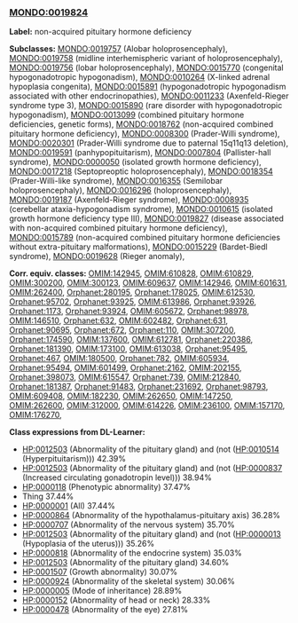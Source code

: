 
### [MONDO:0019824](http://purl.obolibrary.org/obo/MONDO_0019824)
**Label:** non-acquired pituitary hormone deficiency

**Subclasses:** [MONDO:0019757](http://purl.obolibrary.org/obo/MONDO_0019757) (Alobar holoprosencephaly), [MONDO:0019758](http://purl.obolibrary.org/obo/MONDO_0019758) (midline interhemispheric variant of holoprosencephaly), [MONDO:0019756](http://purl.obolibrary.org/obo/MONDO_0019756) (lobar holoprosencephaly), [MONDO:0015770](http://purl.obolibrary.org/obo/MONDO_0015770) (congenital hypogonadotropic hypogonadism), [MONDO:0010264](http://purl.obolibrary.org/obo/MONDO_0010264) (X-linked adrenal hypoplasia congenita), [MONDO:0015891](http://purl.obolibrary.org/obo/MONDO_0015891) (hypogonadotropic hypogonadism associated with other endocrinopathies), [MONDO:0011233](http://purl.obolibrary.org/obo/MONDO_0011233) (Axenfeld-Rieger syndrome type 3), [MONDO:0015890](http://purl.obolibrary.org/obo/MONDO_0015890) (rare disorder with hypogonadotropic hypogonadism), [MONDO:0013099](http://purl.obolibrary.org/obo/MONDO_0013099) (combined pituitary hormone deficiencies, genetic forms), [MONDO:0018762](http://purl.obolibrary.org/obo/MONDO_0018762) (non-acquired combined pituitary hormone deficiency), [MONDO:0008300](http://purl.obolibrary.org/obo/MONDO_0008300) (Prader-Willi syndrome), [MONDO:0020301](http://purl.obolibrary.org/obo/MONDO_0020301) (Prader-Willi syndrome due to paternal 15q11q13 deletion), [MONDO:0019591](http://purl.obolibrary.org/obo/MONDO_0019591) (panhypopituitarism), [MONDO:0007804](http://purl.obolibrary.org/obo/MONDO_0007804) (Pallister-hall syndrome), [MONDO:0000050](http://purl.obolibrary.org/obo/MONDO_0000050) (isolated growth hormone deficiency), [MONDO:0017218](http://purl.obolibrary.org/obo/MONDO_0017218) (Septopreoptic holoprosencephaly), [MONDO:0018354](http://purl.obolibrary.org/obo/MONDO_0018354) (Prader-Willi-like syndrome), [MONDO:0016355](http://purl.obolibrary.org/obo/MONDO_0016355) (Semilobar holoprosencephaly), [MONDO:0016296](http://purl.obolibrary.org/obo/MONDO_0016296) (holoprosencephaly), [MONDO:0019187](http://purl.obolibrary.org/obo/MONDO_0019187) (Axenfeld-Rieger syndrome), [MONDO:0008935](http://purl.obolibrary.org/obo/MONDO_0008935) (cerebellar ataxia-hypogonadism syndrome), [MONDO:0010615](http://purl.obolibrary.org/obo/MONDO_0010615) (isolated growth hormone deficiency type III), [MONDO:0019827](http://purl.obolibrary.org/obo/MONDO_0019827) (disease associated with non-acquired combined pituitary hormone deficiency), [MONDO:0015789](http://purl.obolibrary.org/obo/MONDO_0015789) (non-acquired combined pituitary hormone deficiencies without extra-pituitary malformations), [MONDO:0015229](http://purl.obolibrary.org/obo/MONDO_0015229) (Bardet-Biedl syndrome), [MONDO:0019628](http://purl.obolibrary.org/obo/MONDO_0019628) (Rieger anomaly), 

**Corr. equiv. classes:** [OMIM:142945](http://purl.obolibrary.org/obo/OMIM_142945), [OMIM:610828](http://purl.obolibrary.org/obo/OMIM_610828), [OMIM:610829](http://purl.obolibrary.org/obo/OMIM_610829), [OMIM:300200](http://purl.obolibrary.org/obo/OMIM_300200), [OMIM:300123](http://purl.obolibrary.org/obo/OMIM_300123), [OMIM:609637](http://purl.obolibrary.org/obo/OMIM_609637), [OMIM:142946](http://purl.obolibrary.org/obo/OMIM_142946), [OMIM:601631](http://purl.obolibrary.org/obo/OMIM_601631), [OMIM:262400](http://purl.obolibrary.org/obo/OMIM_262400), [Orphanet:280195](http://www.orpha.net/ORDO/Orphanet_280195), [Orphanet:178025](http://www.orpha.net/ORDO/Orphanet_178025), [OMIM:612530](http://purl.obolibrary.org/obo/OMIM_612530), [Orphanet:95702](http://www.orpha.net/ORDO/Orphanet_95702), [Orphanet:93925](http://www.orpha.net/ORDO/Orphanet_93925), [OMIM:613986](http://purl.obolibrary.org/obo/OMIM_613986), [Orphanet:93926](http://www.orpha.net/ORDO/Orphanet_93926), [Orphanet:1173](http://www.orpha.net/ORDO/Orphanet_1173), [Orphanet:93924](http://www.orpha.net/ORDO/Orphanet_93924), [OMIM:605672](http://purl.obolibrary.org/obo/OMIM_605672), [Orphanet:98978](http://www.orpha.net/ORDO/Orphanet_98978), [OMIM:146510](http://purl.obolibrary.org/obo/OMIM_146510), [Orphanet:632](http://www.orpha.net/ORDO/Orphanet_632), [OMIM:602482](http://purl.obolibrary.org/obo/OMIM_602482), [Orphanet:631](http://www.orpha.net/ORDO/Orphanet_631), [Orphanet:90695](http://www.orpha.net/ORDO/Orphanet_90695), [Orphanet:672](http://www.orpha.net/ORDO/Orphanet_672), [Orphanet:110](http://www.orpha.net/ORDO/Orphanet_110), [OMIM:307200](http://purl.obolibrary.org/obo/OMIM_307200), [Orphanet:174590](http://www.orpha.net/ORDO/Orphanet_174590), [OMIM:137600](http://purl.obolibrary.org/obo/OMIM_137600), [OMIM:612781](http://purl.obolibrary.org/obo/OMIM_612781), [Orphanet:220386](http://www.orpha.net/ORDO/Orphanet_220386), [Orphanet:181390](http://www.orpha.net/ORDO/Orphanet_181390), [OMIM:173100](http://purl.obolibrary.org/obo/OMIM_173100), [OMIM:613038](http://purl.obolibrary.org/obo/OMIM_613038), [Orphanet:95495](http://www.orpha.net/ORDO/Orphanet_95495), [Orphanet:467](http://www.orpha.net/ORDO/Orphanet_467), [OMIM:180500](http://purl.obolibrary.org/obo/OMIM_180500), [Orphanet:782](http://www.orpha.net/ORDO/Orphanet_782), [OMIM:605934](http://purl.obolibrary.org/obo/OMIM_605934), [Orphanet:95494](http://www.orpha.net/ORDO/Orphanet_95494), [OMIM:601499](http://purl.obolibrary.org/obo/OMIM_601499), [Orphanet:2162](http://www.orpha.net/ORDO/Orphanet_2162), [OMIM:202155](http://purl.obolibrary.org/obo/OMIM_202155), [Orphanet:398073](http://www.orpha.net/ORDO/Orphanet_398073), [OMIM:615547](http://purl.obolibrary.org/obo/OMIM_615547), [Orphanet:739](http://www.orpha.net/ORDO/Orphanet_739), [OMIM:212840](http://purl.obolibrary.org/obo/OMIM_212840), [Orphanet:181387](http://www.orpha.net/ORDO/Orphanet_181387), [Orphanet:91483](http://www.orpha.net/ORDO/Orphanet_91483), [Orphanet:231692](http://www.orpha.net/ORDO/Orphanet_231692), [Orphanet:98793](http://www.orpha.net/ORDO/Orphanet_98793), [OMIM:609408](http://purl.obolibrary.org/obo/OMIM_609408), [OMIM:182230](http://purl.obolibrary.org/obo/OMIM_182230), [OMIM:262650](http://purl.obolibrary.org/obo/OMIM_262650), [OMIM:147250](http://purl.obolibrary.org/obo/OMIM_147250), [OMIM:262600](http://purl.obolibrary.org/obo/OMIM_262600), [OMIM:312000](http://purl.obolibrary.org/obo/OMIM_312000), [OMIM:614226](http://purl.obolibrary.org/obo/OMIM_614226), [OMIM:236100](http://purl.obolibrary.org/obo/OMIM_236100), [OMIM:157170](http://purl.obolibrary.org/obo/OMIM_157170), [OMIM:176270](http://purl.obolibrary.org/obo/OMIM_176270), 

**Class expressions from DL-Learner:**

- [HP:0012503](http://purl.obolibrary.org/obo/HP_0012503) (Abnormality of the pituitary gland) and (not ([HP:0010514](http://purl.obolibrary.org/obo/HP_0010514) (Hyperpituitarism))) 42.39%
- [HP:0012503](http://purl.obolibrary.org/obo/HP_0012503) (Abnormality of the pituitary gland) and (not ([HP:0000837](http://purl.obolibrary.org/obo/HP_0000837) (Increased circulating gonadotropin level))) 38.94%
- [HP:0000118](http://purl.obolibrary.org/obo/HP_0000118) (Phenotypic abnormality) 37.47%
- Thing 37.44%
- [HP:0000001](http://purl.obolibrary.org/obo/HP_0000001) (All) 37.44%
- [HP:0000864](http://purl.obolibrary.org/obo/HP_0000864) (Abnormality of the hypothalamus-pituitary axis) 36.28%
- [HP:0000707](http://purl.obolibrary.org/obo/HP_0000707) (Abnormality of the nervous system) 35.70%
- [HP:0012503](http://purl.obolibrary.org/obo/HP_0012503) (Abnormality of the pituitary gland) and (not ([HP:0000013](http://purl.obolibrary.org/obo/HP_0000013) (Hypoplasia of the uterus))) 35.26%
- [HP:0000818](http://purl.obolibrary.org/obo/HP_0000818) (Abnormality of the endocrine system) 35.03%
- [HP:0012503](http://purl.obolibrary.org/obo/HP_0012503) (Abnormality of the pituitary gland) 34.60%
- [HP:0001507](http://purl.obolibrary.org/obo/HP_0001507) (Growth abnormality) 30.07%
- [HP:0000924](http://purl.obolibrary.org/obo/HP_0000924) (Abnormality of the skeletal system) 30.06%
- [HP:0000005](http://purl.obolibrary.org/obo/HP_0000005) (Mode of inheritance) 28.89%
- [HP:0000152](http://purl.obolibrary.org/obo/HP_0000152) (Abnormality of head or neck) 28.33%
- [HP:0000478](http://purl.obolibrary.org/obo/HP_0000478) (Abnormality of the eye) 27.81%



